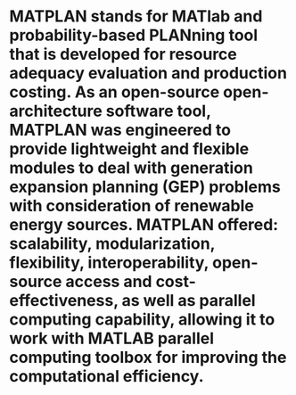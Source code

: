 # MATPLAN stands for MATlab and probability-based PLANning tool that is developed for resource adequacy evaluation and production costing. As an open-source open-architecture software tool, MATPLAN was engineered to provide lightweight and flexible modules to deal with generation expansion planning (GEP) problems with consideration of renewable energy sources. MATPLAN offered: scalability, modularization, flexibility, interoperability, open-source access and cost-effectiveness, as well as parallel computing capability, allowing it to work with MATLAB parallel computing toolbox for improving the computational efficiency.
